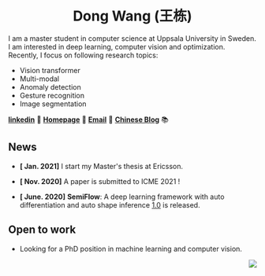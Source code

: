 
<div align="center"> <h1>Dong Wang (王栋)</h1></div> 

I am a master student in computer science at Uppsala University in Sweden. I am interested in deep learning, computer vision and optimization. Recently, I focus on following research topics:

- Vision transformer
- Multi-modal
- Anomaly detection
- Gesture recognition 
- Image segmentation


[**linkedin**](https://www.linkedin.com/in/dongwangWilliam) 📄 [**Homepage**](https://wangdongdong.wang) 🏡 [**Email**](mailto:dongwang@wangdongdong.wang) 📧  [**Chinese Blog**](https://www.nanguoyu.com ) 📚




## News

- **[ Jan. 2021]** I start my Master's thesis at Ericsson. 
  
- **[ Nov. 2020]** A paper is submitted to ICME 2021 ! 

- **[ June. 2020]** **SemiFlow**: A deep learning framework with auto differentiation and auto shape inference [1.0](https://github.com/nanguoyu/SemiFlow) is released.

## Open to work

- Looking for a PhD position in machine learning and computer vision. 

<img align="right" src="https://github-readme-stats.vercel.app/api?username=nanguoyu&show_icons=true&icon_color=CE1D2D&text_color=718096&bg_color=ffffff&hide_title=true" />


